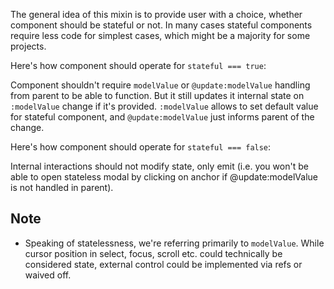The general idea of this mixin is to provide user with a choice, whether component should be stateful or not.
In many cases stateful components require less code for simplest cases, which might be a majority for some projects.

Here's how component should operate for `stateful === true`:

Component shouldn't require `modelValue` or `@update:modelValue` handling from parent to be able to function. But it still updates it internal state on `:modelValue` change if it's provided. `:modelValue` allows to set default value for stateful component, and `@update:modelValue` just informs parent of the change.

Here's how component should operate for `stateful === false`:

Internal interactions should not modify state, only emit (i.e. you won't be able to open stateless modal by clicking on anchor if @update:modelValue is not handled in parent).

## Note
* Speaking of statelessness, we're referring primarily to `modelValue`. While cursor position in select, focus, scroll etc. could technically be considered state, external control could be implemented via refs or waived off.
